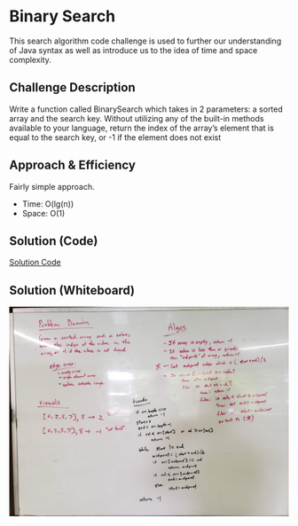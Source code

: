 # Binary Search
<!-- Short summary or background information -->
This search algorithm code challenge is used to further our understanding of Java syntax as well as introduce us to the idea of time and space complexity.

## Challenge Description
<!-- Description of the challenge -->
Write a function called BinarySearch which takes in 2 parameters: a sorted array and the search key. Without utilizing any of the built-in methods available to your language, return the index of the array’s element that is equal to the search key, or -1 if the element does not exist

## Approach & Efficiency
<!-- What approach did you take? Why? What is the Big O space/time for this approach? -->
Fairly simple approach.
* Time: O(lg(n))
* Space: O(1)

## Solution (Code)
<!-- Link to code -->
[Solution Code](https://github.com/stephenchu530/data-structures-and-algorithms/blob/master/CodeChallenges401/src/main/java/CodeChallenges401/BinarySearch.java)

## Solution (Whiteboard)
<!-- Embedded whiteboard image -->
![Whiteboard](assets/BinarySearch.jpg)
